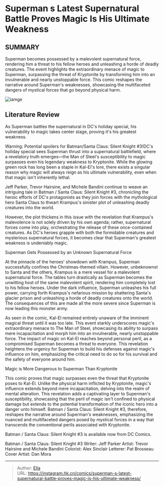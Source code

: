 # Superman s Latest Supernatural Battle Proves Magic Is His Ultimate Weakness


## SUMMARY 



  Superman becomes possessed by a malevolent supernatural force, rendering him a threat to his fellow heroes and unleashing a horde of deadly creatures.   The event highlights the extraordinary menace of magic to Superman, surpassing the threat of Kryptonite by transforming him into an invulnerable and nearly unstoppable force.   This comic reshapes the narrative around Superman&#39;s weaknesses, showcasing the multifaceted dangers of mystical forces that go beyond physical harm.  

![iamge](https://static1.srcdn.com/wordpress/wp-content/uploads/2023/11/superman-ray-gun-comic-3.jpg)

## Literature Review

As Superman battles the supernatural in DC&#39;s holiday special, his vulnerability to magic takes center stage, proving it&#39;s his greatest weakness.




Warning: Potential spoilers for Batman/Santa Claus: Silent Knight #3!DC&#39;s holiday special sees Superman thrust into a supernatural battlefield, where a revelatory truth emerges—the Man of Steel&#39;s susceptibility to magic surpasses even his legendary weakness to Kryptonite. While the glowing green rock has long been a staple in Kal-El&#39;s lore, there exists a singular reason why magic will always reign as his ultimate vulnerability, even when that magic isn&#39;t inherently lethal.




Jeff Parker, Trevor Hairsine, and Michele Bandini continue to weave an intriguing tale in Batman / Santa Claus: Silent Knight #3, chronicling the heroic efforts of DC&#39;s protagonists as they join forces with the mythological hero Santa Claus to thwart Krampus&#39;s sinister plot of unleashing deadly creatures into the world.



          

However, the plot thickens in this issue with the revelation that Krampus&#39;s malevolence is not solely driven by his own agenda; rather, supernatural forces come into play, orchestrating the release of these once-contained creatures. As DC&#39;s heroes grapple with both the formidable creatures and mysterious supernatural forces, it becomes clear that Superman&#39;s greatest weakness is undeniably magic.


 Superman Gets Possessed by an Unknown Supernatural Force 


          




At the pinnacle of the heroes&#39; showdown with Krampus, Superman successfully confines the Christmas-themed villain. However, unbeknownst to Santa and the others, Krampus is a mere vessel for a malevolent supernatural force. The tables turn drastically as Superman becomes the unwitting host of the same malevolent spirit, rendering him completely lost to his fellow heroes. Under the dark influence, Superman unleashes his full power, carrying forth Krampus&#39;s nefarious mission by shattering Santa&#39;s glacier prison and unleashing a horde of deadly creatures onto the world. The consequences of this are made all the more severe since Superman is now leading this monster army.

As seen in the comic, Kal-El remained entirely unaware of the imminent magical threat until it was too late. This event starkly underscores magic&#39;s extraordinary menace to The Man of Steel, showcasing its ability to surpass mere incapacitation and morph him into an invulnerable, nearly unstoppable force. The impact of magic on Kal-El reaches beyond personal peril, as a compromised Superman becomes a threat to everyone. This revelation heightens the urgency for Superman to build his defenses against magic&#39;s influence on him, emphasizing the critical need to do so for his survival and the safety of everyone around him.






 Magic is More Dangerous to Superman Than Kryptonite 


          

This comic proves that magic surpasses even the threat that Kryptonite poses to Kal-El. Unlike the physical harm inflicted by Kryptonite, magic&#39;s influence extends beyond mere incapacitation, delving into the realm of mental alteration. This revelation adds a captivating layer to Superman&#39;s susceptibility, showcasing that the peril of magic isn&#39;t confined to physical damage but extends to the potential transformation of the iconic hero into a danger unto himself. Batman / Santa Claus: Silent Knight #3, therefore, reshapes the narrative around Superman&#39;s weaknesses, emphasizing the nuanced and multifaceted dangers posed by mystical forces in a way that transcends the conventional perils associated with Kryptonite.

Batman / Santa Claus: Silent Knight #3 is available now from DC Comics.




 Batman / Santa Claus: Silent Knight #3                  Writer: Jeff Parker   Artist: Trevor Hairsine and Michele Bandini   Colorist: Alex Sinclair   Letterer: Pat Brosseau   Cover Artist: Dan Mora      




---

> Author: [Ella](https://instagram.hk.cn/)  
> URL: https://instagram.hk.cn/comics/superman-s-latest-supernatural-battle-proves-magic-is-his-ultimate-weakness/  

